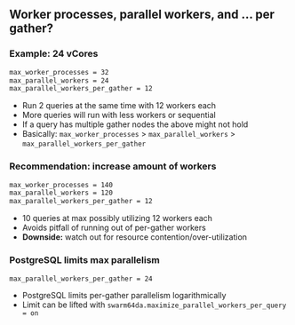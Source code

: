 ## Worker processes, parallel workers, and ... per gather?

### Example: 24 vCores

```bash
max_worker_processes = 32
max_parallel_workers = 24
max_parallel_workers_per_gather = 12
```

* Run 2 queries at the same time with 12 workers each
* More queries will run with less workers or sequential
* If a query has multiple gather nodes the above might not hold
* Basically: `max_worker_processes` > `max_parallel_workers` > `max_parallel_workers_per_gather`







### Recommendation: increase amount of workers

```bash
max_worker_processes = 140
max_parallel_workers = 120
max_parallel_workers_per_gather = 12
```

* 10 queries at max possibly utilizing 12 workers each
* Avoids pitfall of running out of per-gather workers
* **Downside:** watch out for resource contention/over-utilization






### PostgreSQL limits max parallelism

```bash
max_parallel_workers_per_gather = 24
```

* PostgreSQL limits per-gather parallelism logarithmically
* Limit can be lifted with `swarm64da.maximize_parallel_workers_per_query = on`






